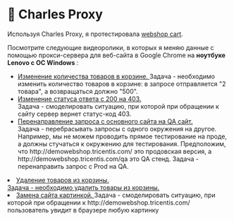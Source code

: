 # 🍶 Charles Proxy 

Используя Charles Proxy, я протестировала <a href="http://demowebshop.tricentis.com/cart"> webshop cart</a>. 

Посмотрите следующие видеоролики, в которых я меняю данные с помощью прокси-сервера для веб-сайта в Google Chrome на <b> ноутбуке Lenovo с ОС Windows </b>: 
<ul>
<li>  <a href="https://drive.google.com/file/d/1nvaGUXEXKu9HZpSaQVa51vWDZVuSrPNb/view?usp=sharing">Изменение количества товаров в корзине. </a>   
  Задача - необходимо изменить количество товаров в корзине: в запросе отправляется "2 товара", а возвращаться должно "500". </li> 
<li>  <a href="https://drive.google.com/file/d/1TFx-3_if2mOpQTijA5O_mIiIVCJiEwgK/view?usp=sharing"> Изменение статуса ответа с 200 на 403. </a>  </li> Задача - смоделировать ситуацию, при которой при обращении к сайту сервер вернет статус-код 403.
<li>  <a href="https://drive.google.com/file/d/1RYg5s7zb876KE_XAS1anELOGz8zgGKeq/view?usp=sharing">Перенаправление запроса с основного сайта на QA сайт.</a> </li> Задача - перебрасывать запросы с одного окружения на другое. Например, мы не можем проводить прямое тестирование на проде, а должны стучаться к окружению для тестирования. Предположим, что http://demowebshop.tricentis.com/ это продовская версия, а http://demowebshop.tricentis.com/qa это QA стенд. Задача - перенаправить запрос с Prod на QA.
 </ul>

<li>  <a href="https://drive.google.com/file/d/1JZ3v55Nb6RIpgqWBiPcAMBCPgT0iP7Pn/view?usp=sharing"> Удаление товаров из корзины. </li> Задача - необходимо удалить товары из корзины.
<li>  <a href="https://drive.google.com/file/d/18uwy8mU75gkpCxAKwUZkFs-eGrDwwDdF/view?usp=sharing"> Замена сайта картинкой. </a>  Задача - смоделировать ситуацию, при которой при обращении к http://demowebshop.tricentis.com/ пользователь увидит в браузере любую картинку
</li> 
